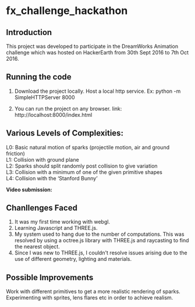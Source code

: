# fx_challenge_hackathon

## Introduction

This project was developed to participate in the DreamWorks Animation challenge which was hosted on HackerEarth from 30th Sept 2016 to 7th Oct 2016.

## Running the code

1. Download the project locally. Host a local http service.
Ex: python -m SimpleHTTPServer 8000

2. You can run the project on any browser. 
link: http://localhost:8000/index.html

## Various Levels of Complexities:

L0: Basic natural motion of sparks (projectile motion, air and ground friction)  
L1: Collision with ground plane  
L2: Sparks should split randomly post collision to give variation  
L3: Collision with a minimum of one of the given primitive shapes  
L4: Collision with the ‘Stanford Bunny’  

**Video submission:** 

## Chanllenges Faced

1. It was my first time working with webgl.
2. Learning Javascript and THREE.js.
3. My system used to hang due to the number of computations. This was resolved by using a octree.js library with THREE.js and raycasting to find the nearest object.
4. Since I was new to THREE.js, I couldn't resolve issues arising due to the use of different geometry, lighting and materials. 

## Possible Improvements

Work with different primitives to get a more realistic rendering of sparks. Experimenting with sprites, lens flares etc in order to achieve realism.
